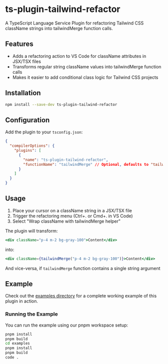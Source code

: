 # ts-plugin-tailwind-refactor

A TypeScript Language Service Plugin for refactoring Tailwind CSS className strings into tailwindMerge function calls.

## Features

- Adds a refactoring action to VS Code for className attributes in JSX/TSX files
- Transforms regular string className values into tailwindMerge function calls
- Makes it easier to add conditional class logic for Tailwind CSS projects

## Installation

```bash
npm install --save-dev ts-plugin-tailwind-refactor
```

## Configuration

Add the plugin to your `tsconfig.json`:

```json
{
  "compilerOptions": {
    "plugins": [
      {
        "name": "ts-plugin-tailwind-refactor",
        "functionName": "tailwindMerge" // Optional, defaults to "tailwindMerge"
      }
    ]
  }
}
```

## Usage

1. Place your cursor on a className string in a JSX/TSX file
2. Trigger the refactoring menu (Ctrl+. or Cmd+. in VS Code)
3. Select "Wrap className with tailwindMerge helper"

The plugin will transform:

```jsx
<div className="p-4 m-2 bg-gray-100">Content</div>
```

into:

```jsx
<div className={tailwindMerge("p-4 m-2 bg-gray-100")}>Content</div>
```

And vice-versa, if `tailwindMerge` function contains a single string argument


## Example

Check out the [examples directory](./examples) for a complete working example of this plugin in action.

### Running the Example

You can run the example using our pnpm workspace setup:

```bash
pnpm install
pnpm build
cd examples
pnpm install
pnpm build
code .
```


